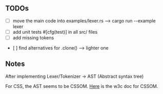 ## TODOs

- [ ] move the main code into examples/lexer.rs --> cargo run --example lexer
- [ ] add unit tests #[cfg(test)] in all src/ files
- [ ] add missing tokens
- [ ] find alternatives for .clone() --> lighter one

## Notes

After implementing Lexer/Tokenizer -> AST (Abstract syntax tree)

For CSS, the AST seems to be CSSOM. [Here](https://www.w3.org/TR/cssom-1/) is the w3c doc for CSSOM.
